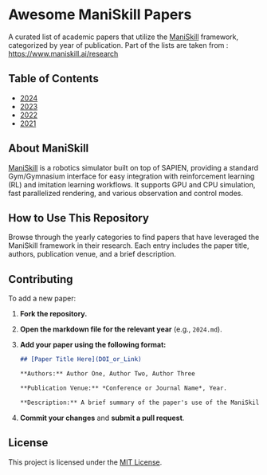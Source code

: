 # Awesome ManiSkill Papers

A curated list of academic papers that utilize the [ManiSkill](https://github.com/haosulab/ManiSkill) framework, categorized by year of publication.
Part of the lists are taken from : https://www.maniskill.ai/research

## Table of Contents

- [2024](./2024.md)
- [2023](./2023.md)
- [2022](./2022.md)
- [2021](./2021.md)
  
## About ManiSkill

[ManiSkill](https://github.com/haosulab/ManiSkill) is a robotics simulator built on top of SAPIEN, providing a standard Gym/Gymnasium interface for easy integration with reinforcement learning (RL) and imitation learning workflows. It supports GPU and CPU simulation, fast parallelized rendering, and various observation and control modes.

## How to Use This Repository

Browse through the yearly categories to find papers that have leveraged the ManiSkill framework in their research. Each entry includes the paper title, authors, publication venue, and a brief description.

## Contributing

To add a new paper:

1. **Fork the repository.**
2. **Open the markdown file for the relevant year** (e.g., `2024.md`).
3. **Add your paper using the following format:**

    ```markdown
    ## [Paper Title Here](DOI_or_Link)

    **Authors:** Author One, Author Two, Author Three

    **Publication Venue:** *Conference or Journal Name*, Year.

    **Description:** A brief summary of the paper's use of the ManiSkill framework.
    ```
4. **Commit your changes** and **submit a pull request**.

## License

This project is licensed under the [MIT License](./LICENSE).
